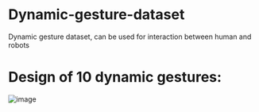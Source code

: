 # Dynamic-gesture-dataset
Dynamic gesture dataset, can be used for interaction between human and robots

# Design of 10 dynamic gestures:

![image](https://user-images.githubusercontent.com/61817794/111086213-f0132e00-84e8-11eb-9dba-32e6f2445ac9.png)
